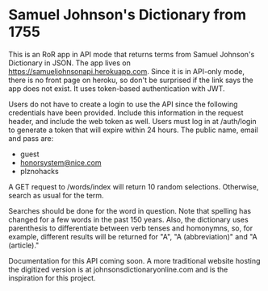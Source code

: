 # Samuel Johnson's Dictionary from 1755

This is an RoR app in API mode that returns terms from Samuel Johnson's Dictionary in JSON. The app lives on https://samueljohnsonapi.herokuapp.com. Since it is in API-only mode, there is no front page on heroku, so don't be surprised if the link says the app does not exist. It uses token-based authentication with JWT.

Users do not have to create a login to use the API since the following credentials have been provided. Include this information in the request header, and include the web token as well. Users must log in at /auth/login to generate a token that will expire within 24 hours. The public name, email and pass are:  

* guest
* honorsystem@nice.com
* plznohacks

A GET request to /words/index will return 10 random selections. Otherwise, search as usual for the term. 

Searches should be done for the word in question. Note that spelling has changed for a few words in the past 150 years. Also, the dictionary uses parenthesis to differentiate between verb tenses and homonymns, so, for example, different results will be returned for "A", "A (abbreviation)" and "A (article)."

Documentation for this API coming soon. A more traditional website hosting the digitized version is at johnsonsdictionaryonline.com and is the inspiration for this project. 
